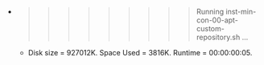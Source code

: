 * >>>>>>>>> Running inst-min-con-00-apt-custom-repository.sh ...
  * Disk size = 927012K. Space Used = 3816K. Runtime = 00:00:00:05.
